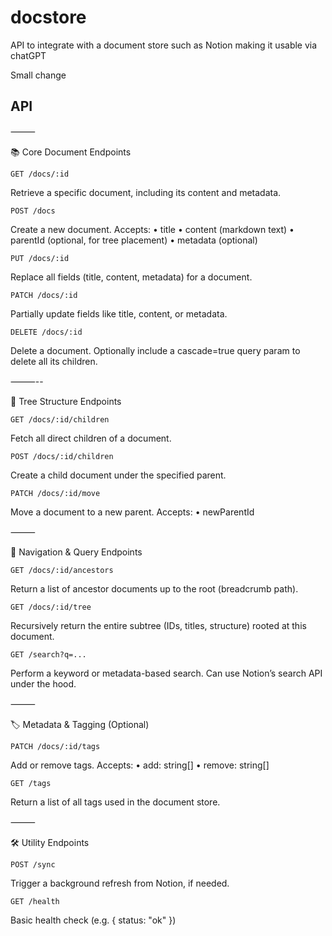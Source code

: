 # docstore
API to integrate with a document store such as Notion making it usable via chatGPT

Small change

## API

⸻

📚 Core Document Endpoints

    GET /docs/:id

Retrieve a specific document, including its content and metadata.

    POST /docs

Create a new document. Accepts:
•	title
•	content (markdown text)
•	parentId (optional, for tree placement)
•	metadata (optional)

    PUT /docs/:id

Replace all fields (title, content, metadata) for a document.

    PATCH /docs/:id

Partially update fields like title, content, or metadata.

    DELETE /docs/:id

Delete a document. Optionally include a cascade=true query param to delete all its children.

⸻--

🌲 Tree Structure Endpoints

    GET /docs/:id/children

Fetch all direct children of a document.

    POST /docs/:id/children

Create a child document under the specified parent.

    PATCH /docs/:id/move

Move a document to a new parent. Accepts:
•	newParentId

⸻

🧭 Navigation & Query Endpoints

    GET /docs/:id/ancestors

Return a list of ancestor documents up to the root (breadcrumb path).

    GET /docs/:id/tree

Recursively return the entire subtree (IDs, titles, structure) rooted at this document.

    GET /search?q=...

Perform a keyword or metadata-based search. Can use Notion’s search API under the hood.

⸻

🏷️ Metadata & Tagging (Optional)

    PATCH /docs/:id/tags

Add or remove tags. Accepts:
•	add: string[]
•	remove: string[]

    GET /tags

Return a list of all tags used in the document store.

⸻

🛠️ Utility Endpoints

    POST /sync

Trigger a background refresh from Notion, if needed.

    GET /health

Basic health check (e.g. { status: "ok" })
